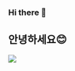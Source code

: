 ### Hi there 👋
## 안녕하세요😊
<img src="https://img.shields.io/badge/%EC%95%88%EB%85%95%ED%95%98%EC%84%B8%EC%9A%94-%EC%9D%B4%EC%A4%80%ED%98%B8%EC%9E%85%EB%8B%88%EB%8B%A4-blue"/>
<!--
**Heyjune3/Heyjune3** is a ✨ _special_ ✨ repository because its `README.md` (this file) appears on your GitHub profile.

Here are some ideas to get you started:

- 🔭 I’m currently working on ...
- 🌱 I’m currently learning ...
- 👯 I’m looking to collaborate on ...
- 🤔 I’m looking for help with ...
- 💬 Ask me about ...
- 📫 How to reach me: ...
- 😄 Pronouns: ...
- ⚡ Fun fact: ...
-->
![CSS].(https://img.shields.io/badge/CSS-skyblue)
